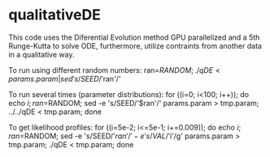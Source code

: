 # qualitativeDE

This code uses the Diferential Evolution method GPU parallelized and a 5th Runge-Kutta to solve ODE, furthermore, utilize contraints from another data in a qualitative way.

To run using different random numbers:
ran=$RANDOM; ./qDE < params.param | sed 's/SEED/'$ran'/'

To run several times (parameter distributions):
for ((i=0; i<100; i++)); do echo $i; ran=$RANDOM;  sed -e 's/SEED/'$ran'/' params.param > tmp.param; ../../qDE < tmp.param; done 

To get likelihood profiles:
for ((i=5e-2; i<=5e-1; i+=0.009)); do echo $i; ran=$RANDOM;  sed -e 's/SEED/'$ran'/' -e 's/VAL/'$i'/g' params.param > tmp.param; ./qDE < tmp.param; done

